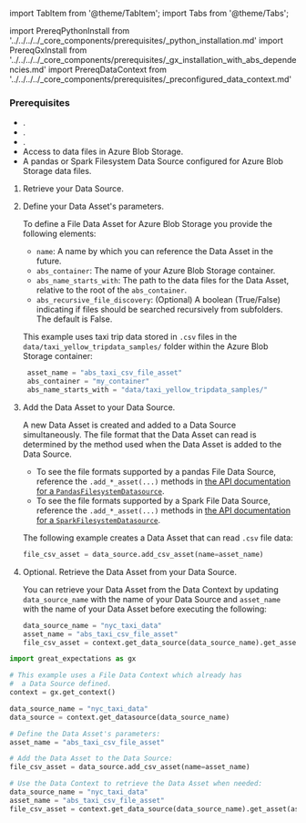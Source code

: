import TabItem from '@theme/TabItem';
import Tabs from '@theme/Tabs';

import PrereqPythonInstall from '../../../../_core_components/prerequisites/_python_installation.md'
import PrereqGxInstall from '../../../../_core_components/prerequisites/_gx_installation_with_abs_dependencies.md'
import PrereqDataContext from '../../../../_core_components/prerequisites/_preconfigured_data_context.md'

### Prerequisites
- <PrereqPythonInstall/>.
- <PrereqGxInstall/>.
- <PrereqDataContext/>.
- Access to data files in Azure Blob Storage.
- A pandas or Spark Filesystem Data Source configured for Azure Blob Storage data files.

<Tabs>

<TabItem value="procedure" label="Procedure">

1. Retrieve your Data Source.


2. Define your Data Asset's parameters.

   To define a File Data Asset for Azure Blob Storage you provide the following elements:

   - `name`: A name by which you can reference the Data Asset in the future.
   - `abs_container`: The name of your Azure Blob Storage container.
   - `abs_name_starts_with`: The path to the data files for the Data Asset, relative to the root of the `abs_container`.
   - `abs_recursive_file_discovery`: (Optional) A boolean (True/False) indicating if files should be searched recursively from subfolders.  The default is False.

   This example uses taxi trip data stored in `.csv` files in the `data/taxi_yellow_tripdata_samples/` folder within the Azure Blob Storage container:

   ```python title="Python"
    asset_name = "abs_taxi_csv_file_asset"
    abs_container = "my_container"
    abs_name_starts_with = "data/taxi_yellow_tripdata_samples/"
    ```

3. Add the Data Asset to your Data Source.

   A new Data Asset is created and added to a Data Source simultaneously.  The file format that the Data Asset can read is determined by the method used when the Data Asset is added to the Data Source.

   - To see the file formats supported by a pandas File Data Source, reference the `.add_*_asset(...)` methods in [the API documentation for a `PandasFilesystemDatasource`](/reference/api/datasource/fluent/PandasFilesystemDatasource_class.mdx).
   - To see the file formats supported by a Spark File Data Source, reference the `.add_*_asset(...)` methods in [the API documentation for a `SparkFilesystemDatasource`](/reference/api/datasource/fluent/SparkFilesystemDatasource_class.mdx).

   The following example creates a Data Asset that can read `.csv` file data:

   ```python
   file_csv_asset = data_source.add_csv_asset(name=asset_name)
   ```
   
4. Optional. Retrieve the Data Asset from your Data Source.

   You can retrieve your Data Asset from the Data Context by updating `data_source_name` with the name of your Data Source and `asset_name` with the name of your Data Asset before executing the following:

   ```python
   data_source_name = "nyc_taxi_data"
   asset_name = "abs_taxi_csv_file_asset"
   file_csv_asset = context.get_data_source(data_source_name).get_asset(asset_name)
   ```

</TabItem>

<TabItem value="sample_code" label="Sample code">

   ```python
   import great_expectations as gx
   
   # This example uses a File Data Context which already has
   #  a Data Source defined.
   context = gx.get_context()

   data_source_name = "nyc_taxi_data"
   data_source = context.get_datasource(data_source_name)

   # Define the Data Asset's parameters:
   asset_name = "abs_taxi_csv_file_asset"

   # Add the Data Asset to the Data Source:
   file_csv_asset = data_source.add_csv_asset(name=asset_name)

   # Use the Data Context to retrieve the Data Asset when needed:
   data_source_name = "nyc_taxi_data"
   asset_name = "abs_taxi_csv_file_asset"
   file_csv_asset = context.get_data_source(data_source_name).get_asset(asset_name)
   ```

</TabItem>

</Tabs>